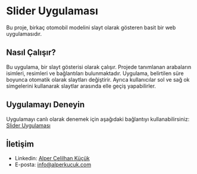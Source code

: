 # Slider Uygulaması

Bu proje, birkaç otomobil modelini slayt olarak gösteren basit bir web uygulamasıdır. 

## Nasıl Çalışır?

Bu uygulama, bir slayt gösterisi olarak çalışır. Projede tanımlanan arabaların isimleri, resimleri ve bağlantıları bulunmaktadır. Uygulama, belirtilen süre boyunca otomatik olarak slaytları değiştirir. Ayrıca kullanıcılar sol ve sağ ok simgelerini kullanarak slaytlar arasında elle geçiş yapabilirler.

## Uygulamayı Deneyin

Uygulamayı canlı olarak denemek için aşağıdaki bağlantıyı kullanabilirsiniz:
[Slider Uygulaması](https://alpercelilhankucuk.github.io/Slider-App/)

## İletişim

- Linkedin: [Alper Celilhan Küçük](https://www.linkedin.com/in/alpercelilhankucuk/)
- E-posta: info@alperkucuk.com
